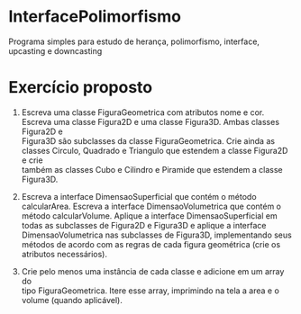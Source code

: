 # InterfacePolimorfismo
Programa simples para estudo de herança, polimorfismo, interface, upcasting e downcasting
# Exercício proposto

1. Escreva	uma	classe FiguraGeometrica	com	atributos	nome	e	cor.	Escreva	
uma	classe	Figura2D	e	uma	classe	Figura3D.	Ambas	classes	Figura2D	e	
Figura3D	são	subclasses	da	classe	FiguraGeometrica.	Crie	ainda	as	classes	
Circulo,	Quadrado	e	Triangulo	que	estendem	a	classe Figura2D	e crie	
também	as	classes	Cubo	e	Cilindro e	Piramide que	estendem	a	classe	
Figura3D.

2. Escreva	a	interface	DimensaoSuperficial	que	contém	o	método	
calcularArea. Escreva	a	interface	DimensaoVolumetrica	que	contém	o	
método	calcularVolume.	Aplique	a	interface	DimensaoSuperficial	em	
todas	as	subclasses	de	Figura2D	e	Figura3D	e	aplique	a	interface	
DimensaoVolumetrica	nas	subclasses	de	Figura3D,	implementando	seus	
métodos	de	acordo	com	as	regras	de	cada	figura	geométrica	(crie	os	
atributos	necessários).

3. Crie	pelo	menos	uma	instância	de	cada	classe	e	adicione	em	um	array	do	
tipo	FiguraGeometrica.	Itere	esse	array,	imprimindo	na	tela	a	area	e	o	
volume	(quando	aplicável).
